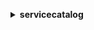 **<details ><summary style="color:none;">servicecatalog</summary><blockquote>**

- **<details><summary style="color:none;"><b><u>accept-portfolio-share</b></u></summary><blockquote>**

  * **<p style="color:none;">--accept-language</p>**
  * **<p style="color:none;">--portfolio-id</p>**
  * **<p style="color:none;">--portfolio-share-type</p>**
  * **<p style="color:none;">--cli-input-json</p>**
  * **<p style="color:none;">--cli-input-yaml</p>**
  * **<p style="color:none;">--generate-cli-skeleton</p>**
  </br>
  **<p style="color:red;">Description</p>**
  </br>
  ## **Examples**
  ```bash

  ```
  ```json

  ```


- **<details><summary style="color:none;"><b><u>associate-budget-with-resource</b></u></summary><blockquote>**

  * **<p style="color:none;">--budget-name</p>**
  * **<p style="color:none;">--resource-id</p>**
  * **<p style="color:none;">--cli-input-json</p>**
  * **<p style="color:none;">--cli-input-yaml</p>**
  * **<p style="color:none;">--generate-cli-skeleton</p>**
  </br>
  **<p style="color:red;">Description</p>**
  </br>
  ## **Examples**
  ```bash

  ```
  ```json

  ```


- **<details><summary style="color:none;"><b><u>associate-principal-with-portfolio</b></u></summary><blockquote>**

  * **<p style="color:none;">--accept-language</p>**
  * **<p style="color:none;">--portfolio-id</p>**
  * **<p style="color:none;">--principal-arn</p>**
  * **<p style="color:none;">--principal-type</p>**
  * **<p style="color:none;">--cli-input-json</p>**
  * **<p style="color:none;">--cli-input-yaml</p>**
  * **<p style="color:none;">--generate-cli-skeleton</p>**
  </br>
  **<p style="color:red;">Description</p>**
  </br>
  ## **Examples**
  ```bash

  ```
  ```json

  ```


- **<details><summary style="color:none;"><b><u>associate-product-with-portfolio</b></u></summary><blockquote>**

  * **<p style="color:none;">--accept-language</p>**
  * **<p style="color:none;">--product-id</p>**
  * **<p style="color:none;">--portfolio-id</p>**
  * **<p style="color:none;">--source-portfolio-id</p>**
  * **<p style="color:none;">--cli-input-json</p>**
  * **<p style="color:none;">--cli-input-yaml</p>**
  * **<p style="color:none;">--generate-cli-skeleton</p>**
  </br>
  **<p style="color:red;">Description</p>**
  </br>
  ## **Examples**
  ```bash

  ```
  ```json

  ```


- **<details><summary style="color:none;"><b><u>associate-service-action-with-provisioning-artifact</b></u></summary><blockquote>**

  * **<p style="color:none;">--product-id</p>**
  * **<p style="color:none;">--provisioning-artifact-id</p>**
  * **<p style="color:none;">--service-action-id</p>**
  * **<p style="color:none;">--accept-language</p>**
  * **<p style="color:none;">--cli-input-json</p>**
  * **<p style="color:none;">--cli-input-yaml</p>**
  * **<p style="color:none;">--generate-cli-skeleton</p>**
  </br>
  **<p style="color:red;">Description</p>**
  </br>
  ## **Examples**
  ```bash

  ```
  ```json

  ```


- **<details><summary style="color:none;"><b><u>associate-tag-option-with-resource</b></u></summary><blockquote>**

  * **<p style="color:none;">--resource-id</p>**
  * **<p style="color:none;">--tag-option-id</p>**
  * **<p style="color:none;">--cli-input-json</p>**
  * **<p style="color:none;">--cli-input-yaml</p>**
  * **<p style="color:none;">--generate-cli-skeleton</p>**
  </br>
  **<p style="color:red;">Description</p>**
  </br>
  ## **Examples**
  ```bash

  ```
  ```json

  ```


- **<details><summary style="color:none;"><b><u>batch-associate-service-action-with-provisioning-artifact</b></u></summary><blockquote>**

  * **<p style="color:none;">--service-action-associations</p>**
  * **<p style="color:none;">--accept-language</p>**
  * **<p style="color:none;">--cli-input-json</p>**
  * **<p style="color:none;">--cli-input-yaml</p>**
  * **<p style="color:none;">--generate-cli-skeleton</p>**
  </br>
  **<p style="color:red;">Description</p>**
  </br>
  ## **Examples**
  ```bash

  ```
  ```json

  ```


- **<details><summary style="color:none;"><b><u>batch-disassociate-service-action-from-provisioning-artifact</b></u></summary><blockquote>**

  * **<p style="color:none;">--service-action-associations</p>**
  * **<p style="color:none;">--accept-language</p>**
  * **<p style="color:none;">--cli-input-json</p>**
  * **<p style="color:none;">--cli-input-yaml</p>**
  * **<p style="color:none;">--generate-cli-skeleton</p>**
  </br>
  **<p style="color:red;">Description</p>**
  </br>
  ## **Examples**
  ```bash

  ```
  ```json

  ```


- **<details><summary style="color:none;"><b><u>copy-product</b></u></summary><blockquote>**

  * **<p style="color:none;">--accept-language</p>**
  * **<p style="color:none;">--source-product-arn</p>**
  * **<p style="color:none;">--target-product-id</p>**
  * **<p style="color:none;">--target-product-name</p>**
  * **<p style="color:none;">--source-provisioning-artifact-identifiers</p>**
  * **<p style="color:none;">--copy-options</p>**
  * **<p style="color:none;">--idempotency-token</p>**
  * **<p style="color:none;">--cli-input-json</p>**
  * **<p style="color:none;">--cli-input-yaml</p>**
  * **<p style="color:none;">--generate-cli-skeleton</p>**
  </br>
  **<p style="color:red;">Description</p>**
  </br>
  ## **Examples**
  ```bash

  ```
  ```json

  ```


- **<details><summary style="color:none;"><b><u>create-constraint</b></u></summary><blockquote>**

  * **<p style="color:none;">--accept-language</p>**
  * **<p style="color:none;">--portfolio-id</p>**
  * **<p style="color:none;">--product-id</p>**
  * **<p style="color:none;">--parameters</p>**
  * **<p style="color:none;">--type</p>**
  * **<p style="color:none;">--description</p>**
  * **<p style="color:none;">--idempotency-token</p>**
  * **<p style="color:none;">--cli-input-json</p>**
  * **<p style="color:none;">--cli-input-yaml</p>**
  * **<p style="color:none;">--generate-cli-skeleton</p>**
  </br>
  **<p style="color:red;">Description</p>**
  </br>
  ## **Examples**
  ```bash

  ```
  ```json

  ```


- **<details><summary style="color:none;"><b><u>create-portfolio</b></u></summary><blockquote>**

  * **<p style="color:none;">--accept-language</p>**
  * **<p style="color:none;">--display-name</p>**
  * **<p style="color:none;">--description</p>**
  * **<p style="color:none;">--provider-name</p>**
  * **<p style="color:none;">--tags</p>**
  * **<p style="color:none;">--idempotency-token</p>**
  * **<p style="color:none;">--cli-input-json</p>**
  * **<p style="color:none;">--cli-input-yaml</p>**
  * **<p style="color:none;">--generate-cli-skeleton</p>**
  </br>
  **<p style="color:red;">Description</p>**
  </br>
  ## **Examples**
  ```bash

  ```
  ```json

  ```


- **<details><summary style="color:none;"><b><u>create-portfolio-share</b></u></summary><blockquote>**

  * **<p style="color:none;">--accept-language</p>**
  * **<p style="color:none;">--portfolio-id</p>**
  * **<p style="color:none;">--account-id</p>**
  * **<p style="color:none;">--organization-node</p>**
  * **<p style="color:none;">--share-tag-options</p>**
  * **<p style="color:none;">--no-share-tag-options</p>**
  * **<p style="color:none;">--cli-input-json</p>**
  * **<p style="color:none;">--cli-input-yaml</p>**
  * **<p style="color:none;">--generate-cli-skeleton</p>**
  </br>
  **<p style="color:red;">Description</p>**
  </br>
  ## **Examples**
  ```bash

  ```
  ```json

  ```


- **<details><summary style="color:none;"><b><u>create-product</b></u></summary><blockquote>**

  * **<p style="color:none;">--accept-language</p>**
  * **<p style="color:none;">--name</p>**
  * **<p style="color:none;">--owner</p>**
  * **<p style="color:none;">--description</p>**
  * **<p style="color:none;">--distributor</p>**
  * **<p style="color:none;">--support-description</p>**
  * **<p style="color:none;">--support-email</p>**
  * **<p style="color:none;">--support-url</p>**
  * **<p style="color:none;">--product-type</p>**
  * **<p style="color:none;">--tags</p>**
  * **<p style="color:none;">--provisioning-artifact-parameters</p>**
  * **<p style="color:none;">--idempotency-token</p>**
  * **<p style="color:none;">--cli-input-json</p>**
  * **<p style="color:none;">--cli-input-yaml</p>**
  * **<p style="color:none;">--generate-cli-skeleton</p>**
  </br>
  **<p style="color:red;">Description</p>**
  </br>
  ## **Examples**
  ```bash

  ```
  ```json

  ```


- **<details><summary style="color:none;"><b><u>create-provisioned-product-plan</b></u></summary><blockquote>**

  * **<p style="color:none;">--accept-language</p>**
  * **<p style="color:none;">--plan-name</p>**
  * **<p style="color:none;">--plan-type</p>**
  * **<p style="color:none;">--notification-arns</p>**
  * **<p style="color:none;">--path-id</p>**
  * **<p style="color:none;">--product-id</p>**
  * **<p style="color:none;">--provisioned-product-name</p>**
  * **<p style="color:none;">--provisioning-artifact-id</p>**
  * **<p style="color:none;">--provisioning-parameters</p>**
  * **<p style="color:none;">--idempotency-token</p>**
  * **<p style="color:none;">--tags</p>**
  * **<p style="color:none;">--cli-input-json</p>**
  * **<p style="color:none;">--cli-input-yaml</p>**
  * **<p style="color:none;">--generate-cli-skeleton</p>**
  </br>
  **<p style="color:red;">Description</p>**
  </br>
  ## **Examples**
  ```bash

  ```
  ```json

  ```


- **<details><summary style="color:none;"><b><u>create-provisioning-artifact</b></u></summary><blockquote>**

  * **<p style="color:none;">--accept-language</p>**
  * **<p style="color:none;">--product-id</p>**
  * **<p style="color:none;">--parameters</p>**
  * **<p style="color:none;">--idempotency-token</p>**
  * **<p style="color:none;">--cli-input-json</p>**
  * **<p style="color:none;">--cli-input-yaml</p>**
  * **<p style="color:none;">--generate-cli-skeleton</p>**
  </br>
  **<p style="color:red;">Description</p>**
  </br>
  ## **Examples**
  ```bash

  ```
  ```json

  ```


- **<details><summary style="color:none;"><b><u>create-service-action</b></u></summary><blockquote>**

  * **<p style="color:none;">--name</p>**
  * **<p style="color:none;">--definition-type</p>**
  * **<p style="color:none;">--definition</p>**
  * **<p style="color:none;">--description</p>**
  * **<p style="color:none;">--accept-language</p>**
  * **<p style="color:none;">--idempotency-token</p>**
  * **<p style="color:none;">--cli-input-json</p>**
  * **<p style="color:none;">--cli-input-yaml</p>**
  * **<p style="color:none;">--generate-cli-skeleton</p>**
  </br>
  **<p style="color:red;">Description</p>**
  </br>
  ## **Examples**
  ```bash

  ```
  ```json

  ```


- **<details><summary style="color:none;"><b><u>create-tag-option</b></u></summary><blockquote>**

  * **<p style="color:none;">--key</p>**
  * **<p style="color:none;">--value</p>**
  * **<p style="color:none;">--cli-input-json</p>**
  * **<p style="color:none;">--cli-input-yaml</p>**
  * **<p style="color:none;">--generate-cli-skeleton</p>**
  </br>
  **<p style="color:red;">Description</p>**
  </br>
  ## **Examples**
  ```bash

  ```
  ```json

  ```


- **<details><summary style="color:none;"><b><u>delete-constraint</b></u></summary><blockquote>**

  * **<p style="color:none;">--accept-language</p>**
  * **<p style="color:none;">--id</p>**
  * **<p style="color:none;">--cli-input-json</p>**
  * **<p style="color:none;">--cli-input-yaml</p>**
  * **<p style="color:none;">--generate-cli-skeleton</p>**
  </br>
  **<p style="color:red;">Description</p>**
  </br>
  ## **Examples**
  ```bash

  ```
  ```json

  ```


- **<details><summary style="color:none;"><b><u>delete-portfolio</b></u></summary><blockquote>**

  * **<p style="color:none;">--accept-language</p>**
  * **<p style="color:none;">--id</p>**
  * **<p style="color:none;">--cli-input-json</p>**
  * **<p style="color:none;">--cli-input-yaml</p>**
  * **<p style="color:none;">--generate-cli-skeleton</p>**
  </br>
  **<p style="color:red;">Description</p>**
  </br>
  ## **Examples**
  ```bash

  ```
  ```json

  ```


- **<details><summary style="color:none;"><b><u>delete-portfolio-share</b></u></summary><blockquote>**

  * **<p style="color:none;">--accept-language</p>**
  * **<p style="color:none;">--portfolio-id</p>**
  * **<p style="color:none;">--account-id</p>**
  * **<p style="color:none;">--organization-node</p>**
  * **<p style="color:none;">--cli-input-json</p>**
  * **<p style="color:none;">--cli-input-yaml</p>**
  * **<p style="color:none;">--generate-cli-skeleton</p>**
  </br>
  **<p style="color:red;">Description</p>**
  </br>
  ## **Examples**
  ```bash

  ```
  ```json

  ```


- **<details><summary style="color:none;"><b><u>delete-product</b></u></summary><blockquote>**

  * **<p style="color:none;">--accept-language</p>**
  * **<p style="color:none;">--id</p>**
  * **<p style="color:none;">--cli-input-json</p>**
  * **<p style="color:none;">--cli-input-yaml</p>**
  * **<p style="color:none;">--generate-cli-skeleton</p>**
  </br>
  **<p style="color:red;">Description</p>**
  </br>
  ## **Examples**
  ```bash

  ```
  ```json

  ```


- **<details><summary style="color:none;"><b><u>delete-provisioned-product-plan</b></u></summary><blockquote>**

  * **<p style="color:none;">--accept-language</p>**
  * **<p style="color:none;">--plan-id</p>**
  * **<p style="color:none;">--ignore-errors</p>**
  * **<p style="color:none;">--no-ignore-errors</p>**
  * **<p style="color:none;">--cli-input-json</p>**
  * **<p style="color:none;">--cli-input-yaml</p>**
  * **<p style="color:none;">--generate-cli-skeleton</p>**
  </br>
  **<p style="color:red;">Description</p>**
  </br>
  ## **Examples**
  ```bash

  ```
  ```json

  ```


- **<details><summary style="color:none;"><b><u>delete-provisioning-artifact</b></u></summary><blockquote>**

  * **<p style="color:none;">--accept-language</p>**
  * **<p style="color:none;">--product-id</p>**
  * **<p style="color:none;">--provisioning-artifact-id</p>**
  * **<p style="color:none;">--cli-input-json</p>**
  * **<p style="color:none;">--cli-input-yaml</p>**
  * **<p style="color:none;">--generate-cli-skeleton</p>**
  </br>
  **<p style="color:red;">Description</p>**
  </br>
  ## **Examples**
  ```bash

  ```
  ```json

  ```


- **<details><summary style="color:none;"><b><u>delete-service-action</b></u></summary><blockquote>**

  * **<p style="color:none;">--id</p>**
  * **<p style="color:none;">--accept-language</p>**
  * **<p style="color:none;">--cli-input-json</p>**
  * **<p style="color:none;">--cli-input-yaml</p>**
  * **<p style="color:none;">--generate-cli-skeleton</p>**
  </br>
  **<p style="color:red;">Description</p>**
  </br>
  ## **Examples**
  ```bash

  ```
  ```json

  ```


- **<details><summary style="color:none;"><b><u>delete-tag-option</b></u></summary><blockquote>**

  * **<p style="color:none;">--id</p>**
  * **<p style="color:none;">--cli-input-json</p>**
  * **<p style="color:none;">--cli-input-yaml</p>**
  * **<p style="color:none;">--generate-cli-skeleton</p>**
  </br>
  **<p style="color:red;">Description</p>**
  </br>
  ## **Examples**
  ```bash

  ```
  ```json

  ```


- **<details><summary style="color:none;"><b><u>describe-constraint</b></u></summary><blockquote>**

  * **<p style="color:none;">--accept-language</p>**
  * **<p style="color:none;">--id</p>**
  * **<p style="color:none;">--cli-input-json</p>**
  * **<p style="color:none;">--cli-input-yaml</p>**
  * **<p style="color:none;">--generate-cli-skeleton</p>**
  </br>
  **<p style="color:red;">Description</p>**
  </br>
  ## **Examples**
  ```bash

  ```
  ```json

  ```


- **<details><summary style="color:none;"><b><u>describe-copy-product-status</b></u></summary><blockquote>**

  * **<p style="color:none;">--accept-language</p>**
  * **<p style="color:none;">--copy-product-token</p>**
  * **<p style="color:none;">--cli-input-json</p>**
  * **<p style="color:none;">--cli-input-yaml</p>**
  * **<p style="color:none;">--generate-cli-skeleton</p>**
  </br>
  **<p style="color:red;">Description</p>**
  </br>
  ## **Examples**
  ```bash

  ```
  ```json

  ```


- **<details><summary style="color:none;"><b><u>describe-portfolio</b></u></summary><blockquote>**

  * **<p style="color:none;">--accept-language</p>**
  * **<p style="color:none;">--id</p>**
  * **<p style="color:none;">--cli-input-json</p>**
  * **<p style="color:none;">--cli-input-yaml</p>**
  * **<p style="color:none;">--generate-cli-skeleton</p>**
  </br>
  **<p style="color:red;">Description</p>**
  </br>
  ## **Examples**
  ```bash

  ```
  ```json

  ```


- **<details><summary style="color:none;"><b><u>describe-portfolio-shares</b></u></summary><blockquote>**

  * **<p style="color:none;">--portfolio-id</p>**
  * **<p style="color:none;">--type</p>**
  * **<p style="color:none;">--page-token</p>**
  * **<p style="color:none;">--page-size</p>**
  * **<p style="color:none;">--cli-input-json</p>**
  * **<p style="color:none;">--cli-input-yaml</p>**
  * **<p style="color:none;">--generate-cli-skeleton</p>**
  </br>
  **<p style="color:red;">Description</p>**
  </br>
  ## **Examples**
  ```bash

  ```
  ```json

  ```


- **<details><summary style="color:none;"><b><u>describe-portfolio-share-status</b></u></summary><blockquote>**

  * **<p style="color:none;">--portfolio-share-token</p>**
  * **<p style="color:none;">--cli-input-json</p>**
  * **<p style="color:none;">--cli-input-yaml</p>**
  * **<p style="color:none;">--generate-cli-skeleton</p>**
  </br>
  **<p style="color:red;">Description</p>**
  </br>
  ## **Examples**
  ```bash

  ```
  ```json

  ```


- **<details><summary style="color:none;"><b><u>describe-product</b></u></summary><blockquote>**

  * **<p style="color:none;">--accept-language</p>**
  * **<p style="color:none;">--id</p>**
  * **<p style="color:none;">--name</p>**
  * **<p style="color:none;">--cli-input-json</p>**
  * **<p style="color:none;">--cli-input-yaml</p>**
  * **<p style="color:none;">--generate-cli-skeleton</p>**
  </br>
  **<p style="color:red;">Description</p>**
  </br>
  ## **Examples**
  ```bash

  ```
  ```json

  ```


- **<details><summary style="color:none;"><b><u>describe-product-as-admin</b></u></summary><blockquote>**

  * **<p style="color:none;">--accept-language</p>**
  * **<p style="color:none;">--id</p>**
  * **<p style="color:none;">--name</p>**
  * **<p style="color:none;">--source-portfolio-id</p>**
  * **<p style="color:none;">--cli-input-json</p>**
  * **<p style="color:none;">--cli-input-yaml</p>**
  * **<p style="color:none;">--generate-cli-skeleton</p>**
  </br>
  **<p style="color:red;">Description</p>**
  </br>
  ## **Examples**
  ```bash

  ```
  ```json

  ```


- **<details><summary style="color:none;"><b><u>describe-product-view</b></u></summary><blockquote>**

  * **<p style="color:none;">--accept-language</p>**
  * **<p style="color:none;">--id</p>**
  * **<p style="color:none;">--cli-input-json</p>**
  * **<p style="color:none;">--cli-input-yaml</p>**
  * **<p style="color:none;">--generate-cli-skeleton</p>**
  </br>
  **<p style="color:red;">Description</p>**
  </br>
  ## **Examples**
  ```bash

  ```
  ```json

  ```


- **<details><summary style="color:none;"><b><u>describe-provisioned-product</b></u></summary><blockquote>**

  * **<p style="color:none;">--accept-language</p>**
  * **<p style="color:none;">--id</p>**
  * **<p style="color:none;">--name</p>**
  * **<p style="color:none;">--cli-input-json</p>**
  * **<p style="color:none;">--cli-input-yaml</p>**
  * **<p style="color:none;">--generate-cli-skeleton</p>**
  </br>
  **<p style="color:red;">Description</p>**
  </br>
  ## **Examples**
  ```bash

  ```
  ```json

  ```


- **<details><summary style="color:none;"><b><u>describe-provisioned-product-plan</b></u></summary><blockquote>**

  * **<p style="color:none;">--accept-language</p>**
  * **<p style="color:none;">--plan-id</p>**
  * **<p style="color:none;">--page-size</p>**
  * **<p style="color:none;">--page-token</p>**
  * **<p style="color:none;">--cli-input-json</p>**
  * **<p style="color:none;">--cli-input-yaml</p>**
  * **<p style="color:none;">--generate-cli-skeleton</p>**
  </br>
  **<p style="color:red;">Description</p>**
  </br>
  ## **Examples**
  ```bash

  ```
  ```json

  ```


- **<details><summary style="color:none;"><b><u>describe-provisioning-artifact</b></u></summary><blockquote>**

  * **<p style="color:none;">--accept-language</p>**
  * **<p style="color:none;">--provisioning-artifact-id</p>**
  * **<p style="color:none;">--product-id</p>**
  * **<p style="color:none;">--provisioning-artifact-name</p>**
  * **<p style="color:none;">--product-name</p>**
  * **<p style="color:none;">--verbose</p>**
  * **<p style="color:none;">--no-verbose</p>**
  * **<p style="color:none;">--cli-input-json</p>**
  * **<p style="color:none;">--cli-input-yaml</p>**
  * **<p style="color:none;">--generate-cli-skeleton</p>**
  </br>
  **<p style="color:red;">Description</p>**
  </br>
  ## **Examples**
  ```bash

  ```
  ```json

  ```


- **<details><summary style="color:none;"><b><u>describe-provisioning-parameters</b></u></summary><blockquote>**

  * **<p style="color:none;">--accept-language</p>**
  * **<p style="color:none;">--product-id</p>**
  * **<p style="color:none;">--product-name</p>**
  * **<p style="color:none;">--provisioning-artifact-id</p>**
  * **<p style="color:none;">--provisioning-artifact-name</p>**
  * **<p style="color:none;">--path-id</p>**
  * **<p style="color:none;">--path-name</p>**
  * **<p style="color:none;">--cli-input-json</p>**
  * **<p style="color:none;">--cli-input-yaml</p>**
  * **<p style="color:none;">--generate-cli-skeleton</p>**
  </br>
  **<p style="color:red;">Description</p>**
  </br>
  ## **Examples**
  ```bash

  ```
  ```json

  ```


- **<details><summary style="color:none;"><b><u>describe-record</b></u></summary><blockquote>**

  * **<p style="color:none;">--accept-language</p>**
  * **<p style="color:none;">--id</p>**
  * **<p style="color:none;">--page-token</p>**
  * **<p style="color:none;">--page-size</p>**
  * **<p style="color:none;">--cli-input-json</p>**
  * **<p style="color:none;">--cli-input-yaml</p>**
  * **<p style="color:none;">--generate-cli-skeleton</p>**
  </br>
  **<p style="color:red;">Description</p>**
  </br>
  ## **Examples**
  ```bash

  ```
  ```json

  ```


- **<details><summary style="color:none;"><b><u>describe-service-action</b></u></summary><blockquote>**

  * **<p style="color:none;">--id</p>**
  * **<p style="color:none;">--accept-language</p>**
  * **<p style="color:none;">--cli-input-json</p>**
  * **<p style="color:none;">--cli-input-yaml</p>**
  * **<p style="color:none;">--generate-cli-skeleton</p>**
  </br>
  **<p style="color:red;">Description</p>**
  </br>
  ## **Examples**
  ```bash

  ```
  ```json

  ```


- **<details><summary style="color:none;"><b><u>describe-service-action-execution-parameters</b></u></summary><blockquote>**

  * **<p style="color:none;">--provisioned-product-id</p>**
  * **<p style="color:none;">--service-action-id</p>**
  * **<p style="color:none;">--accept-language</p>**
  * **<p style="color:none;">--cli-input-json</p>**
  * **<p style="color:none;">--cli-input-yaml</p>**
  * **<p style="color:none;">--generate-cli-skeleton</p>**
  </br>
  **<p style="color:red;">Description</p>**
  </br>
  ## **Examples**
  ```bash

  ```
  ```json

  ```


- **<details><summary style="color:none;"><b><u>describe-tag-option</b></u></summary><blockquote>**

  * **<p style="color:none;">--id</p>**
  * **<p style="color:none;">--cli-input-json</p>**
  * **<p style="color:none;">--cli-input-yaml</p>**
  * **<p style="color:none;">--generate-cli-skeleton</p>**
  </br>
  **<p style="color:red;">Description</p>**
  </br>
  ## **Examples**
  ```bash

  ```
  ```json

  ```


- **<details><summary style="color:none;"><b><u>disable-aws-organizations-access</b></u></summary><blockquote>**

  * **<p style="color:none;">--cli-input-json</p>**
  * **<p style="color:none;">--cli-input-yaml</p>**
  * **<p style="color:none;">--generate-cli-skeleton</p>**
  </br>
  **<p style="color:red;">Description</p>**
  </br>
  ## **Examples**
  ```bash

  ```
  ```json

  ```


- **<details><summary style="color:none;"><b><u>disassociate-budget-from-resource</b></u></summary><blockquote>**

  * **<p style="color:none;">--budget-name</p>**
  * **<p style="color:none;">--resource-id</p>**
  * **<p style="color:none;">--cli-input-json</p>**
  * **<p style="color:none;">--cli-input-yaml</p>**
  * **<p style="color:none;">--generate-cli-skeleton</p>**
  </br>
  **<p style="color:red;">Description</p>**
  </br>
  ## **Examples**
  ```bash

  ```
  ```json

  ```


- **<details><summary style="color:none;"><b><u>disassociate-principal-from-portfolio</b></u></summary><blockquote>**

  * **<p style="color:none;">--accept-language</p>**
  * **<p style="color:none;">--portfolio-id</p>**
  * **<p style="color:none;">--principal-arn</p>**
  * **<p style="color:none;">--cli-input-json</p>**
  * **<p style="color:none;">--cli-input-yaml</p>**
  * **<p style="color:none;">--generate-cli-skeleton</p>**
  </br>
  **<p style="color:red;">Description</p>**
  </br>
  ## **Examples**
  ```bash

  ```
  ```json

  ```


- **<details><summary style="color:none;"><b><u>disassociate-product-from-portfolio</b></u></summary><blockquote>**

  * **<p style="color:none;">--accept-language</p>**
  * **<p style="color:none;">--product-id</p>**
  * **<p style="color:none;">--portfolio-id</p>**
  * **<p style="color:none;">--cli-input-json</p>**
  * **<p style="color:none;">--cli-input-yaml</p>**
  * **<p style="color:none;">--generate-cli-skeleton</p>**
  </br>
  **<p style="color:red;">Description</p>**
  </br>
  ## **Examples**
  ```bash

  ```
  ```json

  ```


- **<details><summary style="color:none;"><b><u>disassociate-service-action-from-provisioning-artifact</b></u></summary><blockquote>**

  * **<p style="color:none;">--product-id</p>**
  * **<p style="color:none;">--provisioning-artifact-id</p>**
  * **<p style="color:none;">--service-action-id</p>**
  * **<p style="color:none;">--accept-language</p>**
  * **<p style="color:none;">--cli-input-json</p>**
  * **<p style="color:none;">--cli-input-yaml</p>**
  * **<p style="color:none;">--generate-cli-skeleton</p>**
  </br>
  **<p style="color:red;">Description</p>**
  </br>
  ## **Examples**
  ```bash

  ```
  ```json

  ```


- **<details><summary style="color:none;"><b><u>disassociate-tag-option-from-resource</b></u></summary><blockquote>**

  * **<p style="color:none;">--resource-id</p>**
  * **<p style="color:none;">--tag-option-id</p>**
  * **<p style="color:none;">--cli-input-json</p>**
  * **<p style="color:none;">--cli-input-yaml</p>**
  * **<p style="color:none;">--generate-cli-skeleton</p>**
  </br>
  **<p style="color:red;">Description</p>**
  </br>
  ## **Examples**
  ```bash

  ```
  ```json

  ```


- **<details><summary style="color:none;"><b><u>enable-aws-organizations-access</b></u></summary><blockquote>**

  * **<p style="color:none;">--cli-input-json</p>**
  * **<p style="color:none;">--cli-input-yaml</p>**
  * **<p style="color:none;">--generate-cli-skeleton</p>**
  </br>
  **<p style="color:red;">Description</p>**
  </br>
  ## **Examples**
  ```bash

  ```
  ```json

  ```


- **<details><summary style="color:none;"><b><u>execute-provisioned-product-plan</b></u></summary><blockquote>**

  * **<p style="color:none;">--accept-language</p>**
  * **<p style="color:none;">--plan-id</p>**
  * **<p style="color:none;">--idempotency-token</p>**
  * **<p style="color:none;">--cli-input-json</p>**
  * **<p style="color:none;">--cli-input-yaml</p>**
  * **<p style="color:none;">--generate-cli-skeleton</p>**
  </br>
  **<p style="color:red;">Description</p>**
  </br>
  ## **Examples**
  ```bash

  ```
  ```json

  ```


- **<details><summary style="color:none;"><b><u>execute-provisioned-product-service-action</b></u></summary><blockquote>**

  * **<p style="color:none;">--provisioned-product-id</p>**
  * **<p style="color:none;">--service-action-id</p>**
  * **<p style="color:none;">--execute-token</p>**
  * **<p style="color:none;">--accept-language</p>**
  * **<p style="color:none;">--parameters</p>**
  * **<p style="color:none;">--cli-input-json</p>**
  * **<p style="color:none;">--cli-input-yaml</p>**
  * **<p style="color:none;">--generate-cli-skeleton</p>**
  </br>
  **<p style="color:red;">Description</p>**
  </br>
  ## **Examples**
  ```bash

  ```
  ```json

  ```


- **<details><summary style="color:none;"><b><u>generate</b></u></summary><blockquote>**

  * **<p style="color:none;"></p>**
  </br>
  **<p style="color:red;">Description</p>**
  </br>
  ## **Examples**
  ```bash

  ```
  ```json

  ```


- **<details><summary style="color:none;"><b><u>get-aws-organizations-access-status</b></u></summary><blockquote>**

  * **<p style="color:none;">--cli-input-json</p>**
  * **<p style="color:none;">--cli-input-yaml</p>**
  * **<p style="color:none;">--generate-cli-skeleton</p>**
  </br>
  **<p style="color:red;">Description</p>**
  </br>
  ## **Examples**
  ```bash

  ```
  ```json

  ```


- **<details><summary style="color:none;"><b><u>get-provisioned-product-outputs</b></u></summary><blockquote>**

  * **<p style="color:none;">--accept-language</p>**
  * **<p style="color:none;">--provisioned-product-id</p>**
  * **<p style="color:none;">--provisioned-product-name</p>**
  * **<p style="color:none;">--output-keys</p>**
  * **<p style="color:none;">--page-size</p>**
  * **<p style="color:none;">--page-token</p>**
  * **<p style="color:none;">--cli-input-json</p>**
  * **<p style="color:none;">--cli-input-yaml</p>**
  * **<p style="color:none;">--generate-cli-skeleton</p>**
  </br>
  **<p style="color:red;">Description</p>**
  </br>
  ## **Examples**
  ```bash

  ```
  ```json

  ```


- **<details><summary style="color:none;"><b><u>help</b></u></summary><blockquote>**

  * **<p style="color:none;"></p>**
  </br>
  **<p style="color:red;">Description</p>**
  </br>
  ## **Examples**
  ```bash

  ```
  ```json

  ```


- **<details><summary style="color:none;"><b><u>import-as-provisioned-product</b></u></summary><blockquote>**

  * **<p style="color:none;">--accept-language</p>**
  * **<p style="color:none;">--product-id</p>**
  * **<p style="color:none;">--provisioning-artifact-id</p>**
  * **<p style="color:none;">--provisioned-product-name</p>**
  * **<p style="color:none;">--physical-id</p>**
  * **<p style="color:none;">--idempotency-token</p>**
  * **<p style="color:none;">--cli-input-json</p>**
  * **<p style="color:none;">--cli-input-yaml</p>**
  * **<p style="color:none;">--generate-cli-skeleton</p>**
  </br>
  **<p style="color:red;">Description</p>**
  </br>
  ## **Examples**
  ```bash

  ```
  ```json

  ```


- **<details><summary style="color:none;"><b><u>list-accepted-portfolio-shares</b></u></summary><blockquote>**

  * **<p style="color:none;">--accept-language</p>**
  * **<p style="color:none;">--page-size</p>**
  * **<p style="color:none;">--portfolio-share-type</p>**
  * **<p style="color:none;">--cli-input-json</p>**
  * **<p style="color:none;">--cli-input-yaml</p>**
  * **<p style="color:none;">--starting-token</p>**
  * **<p style="color:none;">--max-items</p>**
  * **<p style="color:none;">--generate-cli-skeleton</p>**
  </br>
  **<p style="color:red;">Description</p>**
  </br>
  ## **Examples**
  ```bash

  ```
  ```json

  ```


- **<details><summary style="color:none;"><b><u>list-budgets-for-resource</b></u></summary><blockquote>**

  * **<p style="color:none;">--accept-language</p>**
  * **<p style="color:none;">--resource-id</p>**
  * **<p style="color:none;">--page-size</p>**
  * **<p style="color:none;">--page-token</p>**
  * **<p style="color:none;">--cli-input-json</p>**
  * **<p style="color:none;">--cli-input-yaml</p>**
  * **<p style="color:none;">--generate-cli-skeleton</p>**
  </br>
  **<p style="color:red;">Description</p>**
  </br>
  ## **Examples**
  ```bash

  ```
  ```json

  ```


- **<details><summary style="color:none;"><b><u>list-constraints-for-portfolio</b></u></summary><blockquote>**

  * **<p style="color:none;">--accept-language</p>**
  * **<p style="color:none;">--portfolio-id</p>**
  * **<p style="color:none;">--product-id</p>**
  * **<p style="color:none;">--page-size</p>**
  * **<p style="color:none;">--cli-input-json</p>**
  * **<p style="color:none;">--cli-input-yaml</p>**
  * **<p style="color:none;">--starting-token</p>**
  * **<p style="color:none;">--max-items</p>**
  * **<p style="color:none;">--generate-cli-skeleton</p>**
  </br>
  **<p style="color:red;">Description</p>**
  </br>
  ## **Examples**
  ```bash

  ```
  ```json

  ```


- **<details><summary style="color:none;"><b><u>list-launch-paths</b></u></summary><blockquote>**

  * **<p style="color:none;">--accept-language</p>**
  * **<p style="color:none;">--product-id</p>**
  * **<p style="color:none;">--page-size</p>**
  * **<p style="color:none;">--cli-input-json</p>**
  * **<p style="color:none;">--cli-input-yaml</p>**
  * **<p style="color:none;">--starting-token</p>**
  * **<p style="color:none;">--max-items</p>**
  * **<p style="color:none;">--generate-cli-skeleton</p>**
  </br>
  **<p style="color:red;">Description</p>**
  </br>
  ## **Examples**
  ```bash

  ```
  ```json

  ```


- **<details><summary style="color:none;"><b><u>list-organization-portfolio-access</b></u></summary><blockquote>**

  * **<p style="color:none;">--accept-language</p>**
  * **<p style="color:none;">--portfolio-id</p>**
  * **<p style="color:none;">--organization-node-type</p>**
  * **<p style="color:none;">--page-size</p>**
  * **<p style="color:none;">--cli-input-json</p>**
  * **<p style="color:none;">--cli-input-yaml</p>**
  * **<p style="color:none;">--starting-token</p>**
  * **<p style="color:none;">--max-items</p>**
  * **<p style="color:none;">--generate-cli-skeleton</p>**
  </br>
  **<p style="color:red;">Description</p>**
  </br>
  ## **Examples**
  ```bash

  ```
  ```json

  ```


- **<details><summary style="color:none;"><b><u>list-portfolio-access</b></u></summary><blockquote>**

  * **<p style="color:none;">--accept-language</p>**
  * **<p style="color:none;">--portfolio-id</p>**
  * **<p style="color:none;">--organization-parent-id</p>**
  * **<p style="color:none;">--page-token</p>**
  * **<p style="color:none;">--page-size</p>**
  * **<p style="color:none;">--cli-input-json</p>**
  * **<p style="color:none;">--cli-input-yaml</p>**
  * **<p style="color:none;">--generate-cli-skeleton</p>**
  </br>
  **<p style="color:red;">Description</p>**
  </br>
  ## **Examples**
  ```bash

  ```
  ```json

  ```


- **<details><summary style="color:none;"><b><u>list-portfolios</b></u></summary><blockquote>**

  * **<p style="color:none;">--accept-language</p>**
  * **<p style="color:none;">--page-size</p>**
  * **<p style="color:none;">--cli-input-json</p>**
  * **<p style="color:none;">--cli-input-yaml</p>**
  * **<p style="color:none;">--starting-token</p>**
  * **<p style="color:none;">--max-items</p>**
  * **<p style="color:none;">--generate-cli-skeleton</p>**
  </br>
  **<p style="color:red;">Description</p>**
  </br>
  ## **Examples**
  ```bash

  ```
  ```json

  ```


- **<details><summary style="color:none;"><b><u>list-portfolios-for-product</b></u></summary><blockquote>**

  * **<p style="color:none;">--accept-language</p>**
  * **<p style="color:none;">--product-id</p>**
  * **<p style="color:none;">--page-size</p>**
  * **<p style="color:none;">--cli-input-json</p>**
  * **<p style="color:none;">--cli-input-yaml</p>**
  * **<p style="color:none;">--starting-token</p>**
  * **<p style="color:none;">--max-items</p>**
  * **<p style="color:none;">--generate-cli-skeleton</p>**
  </br>
  **<p style="color:red;">Description</p>**
  </br>
  ## **Examples**
  ```bash

  ```
  ```json

  ```


- **<details><summary style="color:none;"><b><u>list-principals-for-portfolio</b></u></summary><blockquote>**

  * **<p style="color:none;">--accept-language</p>**
  * **<p style="color:none;">--portfolio-id</p>**
  * **<p style="color:none;">--page-size</p>**
  * **<p style="color:none;">--cli-input-json</p>**
  * **<p style="color:none;">--cli-input-yaml</p>**
  * **<p style="color:none;">--starting-token</p>**
  * **<p style="color:none;">--max-items</p>**
  * **<p style="color:none;">--generate-cli-skeleton</p>**
  </br>
  **<p style="color:red;">Description</p>**
  </br>
  ## **Examples**
  ```bash

  ```
  ```json

  ```


- **<details><summary style="color:none;"><b><u>list-provisioned-product-plans</b></u></summary><blockquote>**

  * **<p style="color:none;">--accept-language</p>**
  * **<p style="color:none;">--provision-product-id</p>**
  * **<p style="color:none;">--page-size</p>**
  * **<p style="color:none;">--access-level-filter</p>**
  * **<p style="color:none;">--cli-input-json</p>**
  * **<p style="color:none;">--cli-input-yaml</p>**
  * **<p style="color:none;">--starting-token</p>**
  * **<p style="color:none;">--max-items</p>**
  * **<p style="color:none;">--generate-cli-skeleton</p>**
  </br>
  **<p style="color:red;">Description</p>**
  </br>
  ## **Examples**
  ```bash

  ```
  ```json

  ```


- **<details><summary style="color:none;"><b><u>list-provisioning-artifacts</b></u></summary><blockquote>**

  * **<p style="color:none;">--accept-language</p>**
  * **<p style="color:none;">--product-id</p>**
  * **<p style="color:none;">--cli-input-json</p>**
  * **<p style="color:none;">--cli-input-yaml</p>**
  * **<p style="color:none;">--generate-cli-skeleton</p>**
  </br>
  **<p style="color:red;">Description</p>**
  </br>
  ## **Examples**
  ```bash

  ```
  ```json

  ```


- **<details><summary style="color:none;"><b><u>list-provisioning-artifacts-for-service-action</b></u></summary><blockquote>**

  * **<p style="color:none;">--service-action-id</p>**
  * **<p style="color:none;">--page-size</p>**
  * **<p style="color:none;">--accept-language</p>**
  * **<p style="color:none;">--cli-input-json</p>**
  * **<p style="color:none;">--cli-input-yaml</p>**
  * **<p style="color:none;">--starting-token</p>**
  * **<p style="color:none;">--max-items</p>**
  * **<p style="color:none;">--generate-cli-skeleton</p>**
  </br>
  **<p style="color:red;">Description</p>**
  </br>
  ## **Examples**
  ```bash

  ```
  ```json

  ```


- **<details><summary style="color:none;"><b><u>list-record-history</b></u></summary><blockquote>**

  * **<p style="color:none;">--accept-language</p>**
  * **<p style="color:none;">--access-level-filter</p>**
  * **<p style="color:none;">--search-filter</p>**
  * **<p style="color:none;">--page-size</p>**
  * **<p style="color:none;">--cli-input-json</p>**
  * **<p style="color:none;">--cli-input-yaml</p>**
  * **<p style="color:none;">--starting-token</p>**
  * **<p style="color:none;">--max-items</p>**
  * **<p style="color:none;">--generate-cli-skeleton</p>**
  </br>
  **<p style="color:red;">Description</p>**
  </br>
  ## **Examples**
  ```bash

  ```
  ```json

  ```


- **<details><summary style="color:none;"><b><u>list-resources-for-tag-option</b></u></summary><blockquote>**

  * **<p style="color:none;">--tag-option-id</p>**
  * **<p style="color:none;">--resource-type</p>**
  * **<p style="color:none;">--page-size</p>**
  * **<p style="color:none;">--cli-input-json</p>**
  * **<p style="color:none;">--cli-input-yaml</p>**
  * **<p style="color:none;">--starting-token</p>**
  * **<p style="color:none;">--max-items</p>**
  * **<p style="color:none;">--generate-cli-skeleton</p>**
  </br>
  **<p style="color:red;">Description</p>**
  </br>
  ## **Examples**
  ```bash

  ```
  ```json

  ```


- **<details><summary style="color:none;"><b><u>list-service-actions</b></u></summary><blockquote>**

  * **<p style="color:none;">--accept-language</p>**
  * **<p style="color:none;">--page-size</p>**
  * **<p style="color:none;">--cli-input-json</p>**
  * **<p style="color:none;">--cli-input-yaml</p>**
  * **<p style="color:none;">--starting-token</p>**
  * **<p style="color:none;">--max-items</p>**
  * **<p style="color:none;">--generate-cli-skeleton</p>**
  </br>
  **<p style="color:red;">Description</p>**
  </br>
  ## **Examples**
  ```bash

  ```
  ```json

  ```


- **<details><summary style="color:none;"><b><u>list-service-actions-for-provisioning-artifact</b></u></summary><blockquote>**

  * **<p style="color:none;">--product-id</p>**
  * **<p style="color:none;">--provisioning-artifact-id</p>**
  * **<p style="color:none;">--page-size</p>**
  * **<p style="color:none;">--accept-language</p>**
  * **<p style="color:none;">--cli-input-json</p>**
  * **<p style="color:none;">--cli-input-yaml</p>**
  * **<p style="color:none;">--starting-token</p>**
  * **<p style="color:none;">--max-items</p>**
  * **<p style="color:none;">--generate-cli-skeleton</p>**
  </br>
  **<p style="color:red;">Description</p>**
  </br>
  ## **Examples**
  ```bash

  ```
  ```json

  ```


- **<details><summary style="color:none;"><b><u>list-stack-instances-for-provisioned-product</b></u></summary><blockquote>**

  * **<p style="color:none;">--accept-language</p>**
  * **<p style="color:none;">--provisioned-product-id</p>**
  * **<p style="color:none;">--page-token</p>**
  * **<p style="color:none;">--page-size</p>**
  * **<p style="color:none;">--cli-input-json</p>**
  * **<p style="color:none;">--cli-input-yaml</p>**
  * **<p style="color:none;">--generate-cli-skeleton</p>**
  </br>
  **<p style="color:red;">Description</p>**
  </br>
  ## **Examples**
  ```bash

  ```
  ```json

  ```


- **<details><summary style="color:none;"><b><u>list-tag-options</b></u></summary><blockquote>**

  * **<p style="color:none;">--filters</p>**
  * **<p style="color:none;">--page-size</p>**
  * **<p style="color:none;">--cli-input-json</p>**
  * **<p style="color:none;">--cli-input-yaml</p>**
  * **<p style="color:none;">--starting-token</p>**
  * **<p style="color:none;">--max-items</p>**
  * **<p style="color:none;">--generate-cli-skeleton</p>**
  </br>
  **<p style="color:red;">Description</p>**
  </br>
  ## **Examples**
  ```bash

  ```
  ```json

  ```


- **<details><summary style="color:none;"><b><u>provision-product</b></u></summary><blockquote>**

  * **<p style="color:none;">--accept-language</p>**
  * **<p style="color:none;">--product-id</p>**
  * **<p style="color:none;">--product-name</p>**
  * **<p style="color:none;">--provisioning-artifact-id</p>**
  * **<p style="color:none;">--provisioning-artifact-name</p>**
  * **<p style="color:none;">--path-id</p>**
  * **<p style="color:none;">--path-name</p>**
  * **<p style="color:none;">--provisioned-product-name</p>**
  * **<p style="color:none;">--provisioning-parameters</p>**
  * **<p style="color:none;">--provisioning-preferences</p>**
  * **<p style="color:none;">--tags</p>**
  * **<p style="color:none;">--notification-arns</p>**
  * **<p style="color:none;">--provision-token</p>**
  * **<p style="color:none;">--cli-input-json</p>**
  * **<p style="color:none;">--cli-input-yaml</p>**
  * **<p style="color:none;">--generate-cli-skeleton</p>**
  </br>
  **<p style="color:red;">Description</p>**
  </br>
  ## **Examples**
  ```bash

  ```
  ```json

  ```


- **<details><summary style="color:none;"><b><u>reject-portfolio-share</b></u></summary><blockquote>**

  * **<p style="color:none;">--accept-language</p>**
  * **<p style="color:none;">--portfolio-id</p>**
  * **<p style="color:none;">--portfolio-share-type</p>**
  * **<p style="color:none;">--cli-input-json</p>**
  * **<p style="color:none;">--cli-input-yaml</p>**
  * **<p style="color:none;">--generate-cli-skeleton</p>**
  </br>
  **<p style="color:red;">Description</p>**
  </br>
  ## **Examples**
  ```bash

  ```
  ```json

  ```


- **<details><summary style="color:none;"><b><u>scan-provisioned-products</b></u></summary><blockquote>**

  * **<p style="color:none;">--accept-language</p>**
  * **<p style="color:none;">--access-level-filter</p>**
  * **<p style="color:none;">--page-size</p>**
  * **<p style="color:none;">--cli-input-json</p>**
  * **<p style="color:none;">--cli-input-yaml</p>**
  * **<p style="color:none;">--starting-token</p>**
  * **<p style="color:none;">--max-items</p>**
  * **<p style="color:none;">--generate-cli-skeleton</p>**
  </br>
  **<p style="color:red;">Description</p>**
  </br>
  ## **Examples**
  ```bash

  ```
  ```json

  ```


- **<details><summary style="color:none;"><b><u>search-products</b></u></summary><blockquote>**

  * **<p style="color:none;">--accept-language</p>**
  * **<p style="color:none;">--filters</p>**
  * **<p style="color:none;">--page-size</p>**
  * **<p style="color:none;">--sort-by</p>**
  * **<p style="color:none;">--sort-order</p>**
  * **<p style="color:none;">--page-token</p>**
  * **<p style="color:none;">--cli-input-json</p>**
  * **<p style="color:none;">--cli-input-yaml</p>**
  * **<p style="color:none;">--generate-cli-skeleton</p>**
  </br>
  **<p style="color:red;">Description</p>**
  </br>
  ## **Examples**
  ```bash

  ```
  ```json

  ```


- **<details><summary style="color:none;"><b><u>search-products-as-admin</b></u></summary><blockquote>**

  * **<p style="color:none;">--accept-language</p>**
  * **<p style="color:none;">--portfolio-id</p>**
  * **<p style="color:none;">--filters</p>**
  * **<p style="color:none;">--sort-by</p>**
  * **<p style="color:none;">--sort-order</p>**
  * **<p style="color:none;">--page-size</p>**
  * **<p style="color:none;">--product-source</p>**
  * **<p style="color:none;">--cli-input-json</p>**
  * **<p style="color:none;">--cli-input-yaml</p>**
  * **<p style="color:none;">--starting-token</p>**
  * **<p style="color:none;">--max-items</p>**
  * **<p style="color:none;">--generate-cli-skeleton</p>**
  </br>
  **<p style="color:red;">Description</p>**
  </br>
  ## **Examples**
  ```bash

  ```
  ```json

  ```


- **<details><summary style="color:none;"><b><u>search-provisioned-products</b></u></summary><blockquote>**

  * **<p style="color:none;">--accept-language</p>**
  * **<p style="color:none;">--access-level-filter</p>**
  * **<p style="color:none;">--filters</p>**
  * **<p style="color:none;">--sort-by</p>**
  * **<p style="color:none;">--sort-order</p>**
  * **<p style="color:none;">--page-size</p>**
  * **<p style="color:none;">--page-token</p>**
  * **<p style="color:none;">--cli-input-json</p>**
  * **<p style="color:none;">--cli-input-yaml</p>**
  * **<p style="color:none;">--generate-cli-skeleton</p>**
  </br>
  **<p style="color:red;">Description</p>**
  </br>
  ## **Examples**
  ```bash

  ```
  ```json

  ```


- **<details><summary style="color:none;"><b><u>terminate-provisioned-product</b></u></summary><blockquote>**

  * **<p style="color:none;">--provisioned-product-name</p>**
  * **<p style="color:none;">--provisioned-product-id</p>**
  * **<p style="color:none;">--terminate-token</p>**
  * **<p style="color:none;">--ignore-errors</p>**
  * **<p style="color:none;">--no-ignore-errors</p>**
  * **<p style="color:none;">--accept-language</p>**
  * **<p style="color:none;">--retain-physical-resources</p>**
  * **<p style="color:none;">--no-retain-physical-resources</p>**
  * **<p style="color:none;">--cli-input-json</p>**
  * **<p style="color:none;">--cli-input-yaml</p>**
  * **<p style="color:none;">--generate-cli-skeleton</p>**
  </br>
  **<p style="color:red;">Description</p>**
  </br>
  ## **Examples**
  ```bash

  ```
  ```json

  ```


- **<details><summary style="color:none;"><b><u>update-constraint</b></u></summary><blockquote>**

  * **<p style="color:none;">--accept-language</p>**
  * **<p style="color:none;">--id</p>**
  * **<p style="color:none;">--description</p>**
  * **<p style="color:none;">--parameters</p>**
  * **<p style="color:none;">--cli-input-json</p>**
  * **<p style="color:none;">--cli-input-yaml</p>**
  * **<p style="color:none;">--generate-cli-skeleton</p>**
  </br>
  **<p style="color:red;">Description</p>**
  </br>
  ## **Examples**
  ```bash

  ```
  ```json

  ```


- **<details><summary style="color:none;"><b><u>update-portfolio</b></u></summary><blockquote>**

  * **<p style="color:none;">--accept-language</p>**
  * **<p style="color:none;">--id</p>**
  * **<p style="color:none;">--display-name</p>**
  * **<p style="color:none;">--description</p>**
  * **<p style="color:none;">--provider-name</p>**
  * **<p style="color:none;">--add-tags</p>**
  * **<p style="color:none;">--remove-tags</p>**
  * **<p style="color:none;">--cli-input-json</p>**
  * **<p style="color:none;">--cli-input-yaml</p>**
  * **<p style="color:none;">--generate-cli-skeleton</p>**
  </br>
  **<p style="color:red;">Description</p>**
  </br>
  ## **Examples**
  ```bash

  ```
  ```json

  ```


- **<details><summary style="color:none;"><b><u>update-portfolio-share</b></u></summary><blockquote>**

  * **<p style="color:none;">--accept-language</p>**
  * **<p style="color:none;">--portfolio-id</p>**
  * **<p style="color:none;">--account-id</p>**
  * **<p style="color:none;">--organization-node</p>**
  * **<p style="color:none;">--share-tag-options</p>**
  * **<p style="color:none;">--no-share-tag-options</p>**
  * **<p style="color:none;">--cli-input-json</p>**
  * **<p style="color:none;">--cli-input-yaml</p>**
  * **<p style="color:none;">--generate-cli-skeleton</p>**
  </br>
  **<p style="color:red;">Description</p>**
  </br>
  ## **Examples**
  ```bash

  ```
  ```json

  ```


- **<details><summary style="color:none;"><b><u>update-product</b></u></summary><blockquote>**

  * **<p style="color:none;">--accept-language</p>**
  * **<p style="color:none;">--id</p>**
  * **<p style="color:none;">--name</p>**
  * **<p style="color:none;">--owner</p>**
  * **<p style="color:none;">--description</p>**
  * **<p style="color:none;">--distributor</p>**
  * **<p style="color:none;">--support-description</p>**
  * **<p style="color:none;">--support-email</p>**
  * **<p style="color:none;">--support-url</p>**
  * **<p style="color:none;">--add-tags</p>**
  * **<p style="color:none;">--remove-tags</p>**
  * **<p style="color:none;">--cli-input-json</p>**
  * **<p style="color:none;">--cli-input-yaml</p>**
  * **<p style="color:none;">--generate-cli-skeleton</p>**
  </br>
  **<p style="color:red;">Description</p>**
  </br>
  ## **Examples**
  ```bash

  ```
  ```json

  ```


- **<details><summary style="color:none;"><b><u>update-provisioned-product</b></u></summary><blockquote>**

  * **<p style="color:none;">--accept-language</p>**
  * **<p style="color:none;">--provisioned-product-name</p>**
  * **<p style="color:none;">--provisioned-product-id</p>**
  * **<p style="color:none;">--product-id</p>**
  * **<p style="color:none;">--product-name</p>**
  * **<p style="color:none;">--provisioning-artifact-id</p>**
  * **<p style="color:none;">--provisioning-artifact-name</p>**
  * **<p style="color:none;">--path-id</p>**
  * **<p style="color:none;">--path-name</p>**
  * **<p style="color:none;">--provisioning-parameters</p>**
  * **<p style="color:none;">--provisioning-preferences</p>**
  * **<p style="color:none;">--tags</p>**
  * **<p style="color:none;">--update-token</p>**
  * **<p style="color:none;">--cli-input-json</p>**
  * **<p style="color:none;">--cli-input-yaml</p>**
  * **<p style="color:none;">--generate-cli-skeleton</p>**
  </br>
  **<p style="color:red;">Description</p>**
  </br>
  ## **Examples**
  ```bash

  ```
  ```json

  ```


- **<details><summary style="color:none;"><b><u>update-provisioned-product-properties</b></u></summary><blockquote>**

  * **<p style="color:none;">--accept-language</p>**
  * **<p style="color:none;">--provisioned-product-id</p>**
  * **<p style="color:none;">--provisioned-product-properties</p>**
  * **<p style="color:none;">--idempotency-token</p>**
  * **<p style="color:none;">--cli-input-json</p>**
  * **<p style="color:none;">--cli-input-yaml</p>**
  * **<p style="color:none;">--generate-cli-skeleton</p>**
  </br>
  **<p style="color:red;">Description</p>**
  </br>
  ## **Examples**
  ```bash

  ```
  ```json

  ```


- **<details><summary style="color:none;"><b><u>update-provisioning-artifact</b></u></summary><blockquote>**

  * **<p style="color:none;">--accept-language</p>**
  * **<p style="color:none;">--product-id</p>**
  * **<p style="color:none;">--provisioning-artifact-id</p>**
  * **<p style="color:none;">--name</p>**
  * **<p style="color:none;">--description</p>**
  * **<p style="color:none;">--active</p>**
  * **<p style="color:none;">--no-active</p>**
  * **<p style="color:none;">--guidance</p>**
  * **<p style="color:none;">--cli-input-json</p>**
  * **<p style="color:none;">--cli-input-yaml</p>**
  * **<p style="color:none;">--generate-cli-skeleton</p>**
  </br>
  **<p style="color:red;">Description</p>**
  </br>
  ## **Examples**
  ```bash

  ```
  ```json

  ```


- **<details><summary style="color:none;"><b><u>update-service-action</b></u></summary><blockquote>**

  * **<p style="color:none;">--id</p>**
  * **<p style="color:none;">--name</p>**
  * **<p style="color:none;">--definition</p>**
  * **<p style="color:none;">--description</p>**
  * **<p style="color:none;">--accept-language</p>**
  * **<p style="color:none;">--cli-input-json</p>**
  * **<p style="color:none;">--cli-input-yaml</p>**
  * **<p style="color:none;">--generate-cli-skeleton</p>**
  </br>
  **<p style="color:red;">Description</p>**
  </br>
  ## **Examples**
  ```bash

  ```
  ```json

  ```


- **<details><summary style="color:none;"><b><u>update-tag-option</b></u></summary><blockquote>**

  * **<p style="color:none;">--id</p>**
  * **<p style="color:none;">--value</p>**
  * **<p style="color:none;">--active</p>**
  * **<p style="color:none;">--no-active</p>**
  * **<p style="color:none;">--cli-input-json</p>**
  * **<p style="color:none;">--cli-input-yaml</p>**
  * **<p style="color:none;">--generate-cli-skeleton</p>**
  </br>
  **<p style="color:red;">Description</p>**
  </br>
  ## **Examples**
  ```bash

  ```
  ```json

  ```


</blockquote></details>
</blockquote></details>
</blockquote></details>
</blockquote></details>
</blockquote></details>
</blockquote></details>
</blockquote></details>
</blockquote></details>
</blockquote></details>
</blockquote></details>
</blockquote></details>
</blockquote></details>
</blockquote></details>
</blockquote></details>
</blockquote></details>
</blockquote></details>
</blockquote></details>
</blockquote></details>
</blockquote></details>
</blockquote></details>
</blockquote></details>
</blockquote></details>
</blockquote></details>
</blockquote></details>
</blockquote></details>
</blockquote></details>
</blockquote></details>
</blockquote></details>
</blockquote></details>
</blockquote></details>
</blockquote></details>
</blockquote></details>
</blockquote></details>
</blockquote></details>
</blockquote></details>
</blockquote></details>
</blockquote></details>
</blockquote></details>
</blockquote></details>
</blockquote></details>
</blockquote></details>
</blockquote></details>
</blockquote></details>
</blockquote></details>
</blockquote></details>
</blockquote></details>
</blockquote></details>
</blockquote></details>
</blockquote></details>
</blockquote></details>
</blockquote></details>
</blockquote></details>
</blockquote></details>
</blockquote></details>
</blockquote></details>
</blockquote></details>
</blockquote></details>
</blockquote></details>
</blockquote></details>
</blockquote></details>
</blockquote></details>
</blockquote></details>
</blockquote></details>
</blockquote></details>
</blockquote></details>
</blockquote></details>
</blockquote></details>
</blockquote></details>
</blockquote></details>
</blockquote></details>
</blockquote></details>
</blockquote></details>
</blockquote></details>
</blockquote></details>
</blockquote></details>
</blockquote></details>
</blockquote></details>
</blockquote></details>
</blockquote></details>
</blockquote></details>
</blockquote></details>
</blockquote></details>
</blockquote></details>
</blockquote></details>
</blockquote></details>
</blockquote></details>
</blockquote></details>
</blockquote></details>
</blockquote></details>
</blockquote></details>

